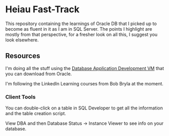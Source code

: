 # Heiau Fast-Track
This repository containing the learnings of Oracle DB that I picked up to
become as fluent in it as I am in SQL Server. The points I highlight are
mostly from that perspective, for a fresher look on all this, I suggest
you look elsewhere.

## Resources
I'm doing all the stuff using the [Database Application Development VM](https://www.oracle.com/database/technologies/databaseappdev-vm.html) that you can download from Oracle.

I'm following the LinkedIn Learning courses from Bob Bryla at the moment.

### Client Tools
You can double-click on a table in SQL Developer to get all the information and the table creation script.

View DBA and then Database Status -> Instance Viewer to see info on your database.

